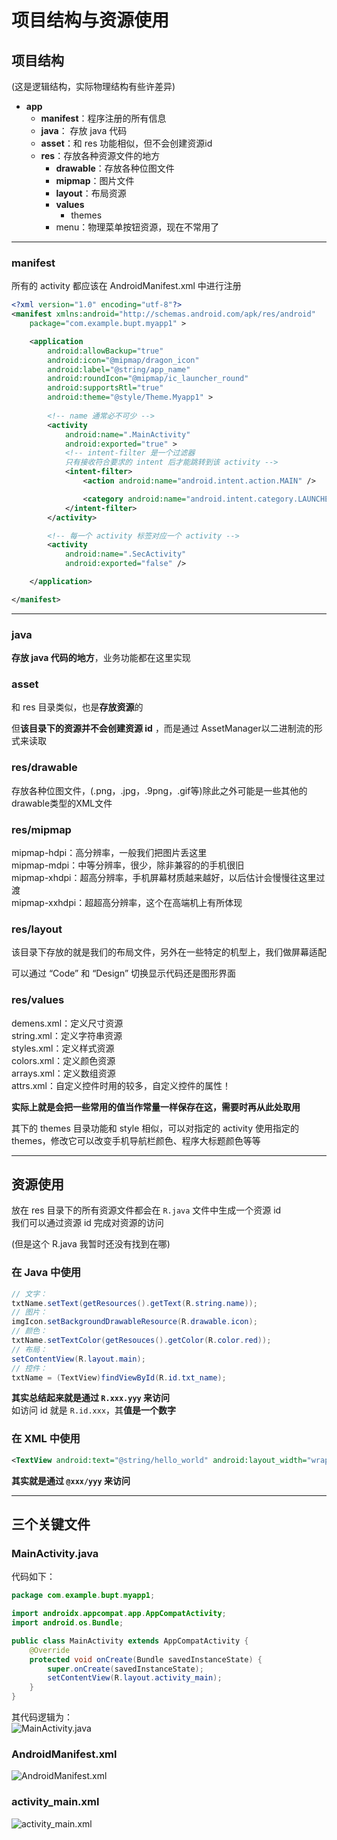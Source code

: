 # 项目结构与资源使用
## 项目结构
(这是逻辑结构，实际物理结构有些许差异)  
* **app**
  * **manifest**：程序注册的所有信息  
  * **java**： 存放 java 代码  
  * **asset**：和 res 功能相似，但不会创建资源id  
  * **res**：存放各种资源文件的地方  
    * **drawable**：存放各种位图文件  
    * **mipmap**：图片文件  
    * **layout**：布局资源  
    * **values**
      * themes
    * menu：物理菜单按钮资源，现在不常用了  

-------------------
### manifest
所有的 activity 都应该在 AndroidManifest.xml 中进行注册  
``` XML
<?xml version="1.0" encoding="utf-8"?>
<manifest xmlns:android="http://schemas.android.com/apk/res/android"
    package="com.example.bupt.myapp1" >

    <application
        android:allowBackup="true"
        android:icon="@mipmap/dragon_icon"
        android:label="@string/app_name"
        android:roundIcon="@mipmap/ic_launcher_round"
        android:supportsRtl="true"
        android:theme="@style/Theme.Myapp1" >
  
        <!-- name 通常必不可少 -->
        <activity
            android:name=".MainActivity"
            android:exported="true" >
            <!-- intent-filter 是一个过滤器
            只有接收符合要求的 intent 后才能跳转到该 activity -->
            <intent-filter>
                <action android:name="android.intent.action.MAIN" />

                <category android:name="android.intent.category.LAUNCHER" />
            </intent-filter>
        </activity>

        <!-- 每一个 activity 标签对应一个 activity -->
        <activity
            android:name=".SecActivity"
            android:exported="false" />

    </application>

</manifest>
```

-------------------
### java
**存放 java 代码的地方**，业务功能都在这里实现  


### asset
和 res 目录类似，也是**存放资源**的  

但**该目录下的资源并不会创建资源 id** ，而是通过 AssetManager以二进制流的形式来读取  


### res/drawable
存放各种位图文件，(.png，.jpg，.9png，.gif等)除此之外可能是一些其他的drawable类型的XML文件  


### res/mipmap
mipmap-hdpi：高分辨率，一般我们把图片丢这里  
mipmap-mdpi：中等分辨率，很少，除非兼容的的手机很旧  
mipmap-xhdpi：超高分辨率，手机屏幕材质越来越好，以后估计会慢慢往这里过渡  
mipmap-xxhdpi：超超高分辨率，这个在高端机上有所体现  


### res/layout
该目录下存放的就是我们的布局文件，另外在一些特定的机型上，我们做屏幕适配  

可以通过 “Code” 和 “Design” 切换显示代码还是图形界面  


### res/values
demens.xml：定义尺寸资源  
string.xml：定义字符串资源  
styles.xml：定义样式资源  
colors.xml：定义颜色资源  
arrays.xml：定义数组资源  
attrs.xml：自定义控件时用的较多，自定义控件的属性！  

**实际上就是会把一些常用的值当作常量一样保存在这，需要时再从此处取用**  

其下的 themes 目录功能和 style 相似，可以对指定的 activity 使用指定的 themes，修改它可以改变手机导航栏颜色、程序大标题颜色等等  

-------------------------
## 资源使用
放在 res 目录下的所有资源文件都会在 `R.java` 文件中生成一个资源 id  
我们可以通过资源 id 完成对资源的访问  

(但是这个 R.java 我暂时还没有找到在哪)  

### 在 Java 中使用
``` Java
// 文字：
txtName.setText(getResources().getText(R.string.name)); 
// 图片：
imgIcon.setBackgroundDrawableResource(R.drawable.icon); 
// 颜色：
txtName.setTextColor(getResouces().getColor(R.color.red)); 
// 布局：
setContentView(R.layout.main);
// 控件：
txtName = (TextView)findViewById(R.id.txt_name);
```

**其实总结起来就是通过 `R.xxx.yyy` 来访问**  
如访问 id 就是 `R.id.xxx`，其**值是一个数字**  

### 在 XML 中使用
``` XML
<TextView android:text="@string/hello_world" android:layout_width="wrap_content" android:layout_height="wrap_content" android:background = "@drawable/img_back"/>
```

**其实就是通过 `@xxx/yyy` 来访问**  

--------------------
## 三个关键文件
### MainActivity.java
代码如下：  
``` Java
package com.example.bupt.myapp1;

import androidx.appcompat.app.AppCompatActivity;
import android.os.Bundle;

public class MainActivity extends AppCompatActivity {
    @Override
    protected void onCreate(Bundle savedInstanceState) {
        super.onCreate(savedInstanceState);
        setContentView(R.layout.activity_main);
    }
}
```

其代码逻辑为：  
![MainActivity.java](img/MainActivity.java.jpg)

### AndroidManifest.xml
![AndroidManifest.xml](img/AndroidManifest.xml.jpg)  

### activity_main.xml
![activity_main.xml](img/activity_main.xml.jpg)